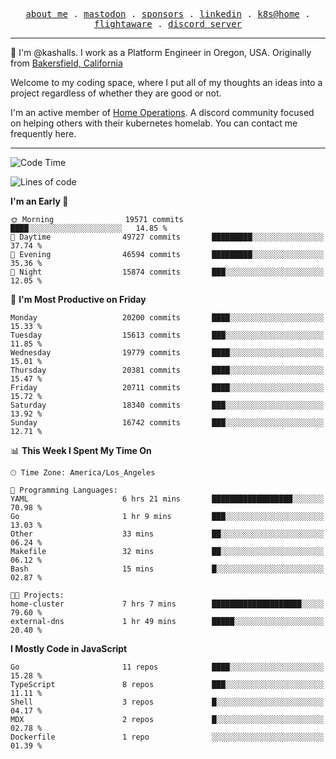<p align="center">
  <samp>
    <a href="https://jordanjones.org/">about me</a> .
    <a rel="me" href="https://mastodon.social/@kashall">mastodon</a> .
    <a href="https://github.com/sponsors/kashalls">sponsors</a> .
    <a href="https://linkedin.com/in/jordpjones">linkedin</a> .
    <a href="https://github.com/kashalls/home-cluster">k8s@home</a> .
    <a href="https://flightaware.com/adsb/stats/user/kashalls">flightaware</a> .
    <a href="https://discord.gg/V2WrCfqba9">discord server</a>
  </samp>
</p>

----------------------------------------------------------------

:wave: I'm @kashalls. I work as a Platform Engineer in Oregon, USA. Originally from [Bakersfield, California](https://maps.app.goo.gl/QQMtywTWghpXB6Tu6)

Welcome to my coding space, where I put all of my thoughts an ideas into a project regardless of whether they are good or not.

I'm an active member of [Home Operations](https://discord.gg/home-operations). A discord community focused on helping others with their kubernetes homelab. You can contact me frequently here.

----------------------------------------------------------------
<!--START_SECTION:waka-->
![Code Time](http://img.shields.io/badge/Code%20Time-2%2C404%20hrs%2024%20mins-blue)

![Lines of code](https://img.shields.io/badge/From%20Hello%20World%20I%27ve%20Written-14.7%20million%20lines%20of%20code-blue)

**I'm an Early 🐤** 

```text
🌞 Morning                19571 commits       ████░░░░░░░░░░░░░░░░░░░░░   14.85 % 
🌆 Daytime                49727 commits       █████████░░░░░░░░░░░░░░░░   37.74 % 
🌃 Evening                46594 commits       █████████░░░░░░░░░░░░░░░░   35.36 % 
🌙 Night                  15874 commits       ███░░░░░░░░░░░░░░░░░░░░░░   12.05 % 
```
📅 **I'm Most Productive on Friday** 

```text
Monday                   20200 commits       ████░░░░░░░░░░░░░░░░░░░░░   15.33 % 
Tuesday                  15613 commits       ███░░░░░░░░░░░░░░░░░░░░░░   11.85 % 
Wednesday                19779 commits       ████░░░░░░░░░░░░░░░░░░░░░   15.01 % 
Thursday                 20381 commits       ████░░░░░░░░░░░░░░░░░░░░░   15.47 % 
Friday                   20711 commits       ████░░░░░░░░░░░░░░░░░░░░░   15.72 % 
Saturday                 18340 commits       ███░░░░░░░░░░░░░░░░░░░░░░   13.92 % 
Sunday                   16742 commits       ███░░░░░░░░░░░░░░░░░░░░░░   12.71 % 
```


📊 **This Week I Spent My Time On** 

```text
🕑︎ Time Zone: America/Los_Angeles

💬 Programming Languages: 
YAML                     6 hrs 21 mins       ██████████████████░░░░░░░   70.98 % 
Go                       1 hr 9 mins         ███░░░░░░░░░░░░░░░░░░░░░░   13.03 % 
Other                    33 mins             ██░░░░░░░░░░░░░░░░░░░░░░░   06.24 % 
Makefile                 32 mins             ██░░░░░░░░░░░░░░░░░░░░░░░   06.12 % 
Bash                     15 mins             █░░░░░░░░░░░░░░░░░░░░░░░░   02.87 % 

🐱‍💻 Projects: 
home-cluster             7 hrs 7 mins        ████████████████████░░░░░   79.60 % 
external-dns             1 hr 49 mins        █████░░░░░░░░░░░░░░░░░░░░   20.40 % 
```

**I Mostly Code in JavaScript** 

```text
Go                       11 repos            ████░░░░░░░░░░░░░░░░░░░░░   15.28 % 
TypeScript               8 repos             ███░░░░░░░░░░░░░░░░░░░░░░   11.11 % 
Shell                    3 repos             █░░░░░░░░░░░░░░░░░░░░░░░░   04.17 % 
MDX                      2 repos             █░░░░░░░░░░░░░░░░░░░░░░░░   02.78 % 
Dockerfile               1 repo              ░░░░░░░░░░░░░░░░░░░░░░░░░   01.39 % 
```




<!--END_SECTION:waka-->
